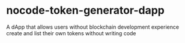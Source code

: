 # nocode-token-generator-dapp
A dApp that allows users without blockchain development experience create and list their own tokens without writing code
